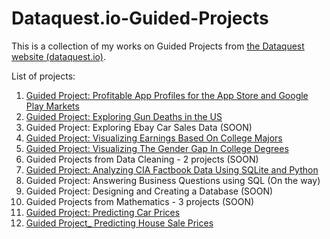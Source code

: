 # Dataquest.io-Guided-Projects

This is a collection of my works on Guided Projects from [the Dataquest website (dataquest.io)](dataquest.io).

List of projects:

1. [Guided Project: Profitable App Profiles for the App Store and Google Play Markets](https://github.com/ShuuheiAlb/Dataquest.io-Guided-Projects/tree/master/Guided%20Project_%20Profitable%20App%20Profiles%20for%20the%20App%20Store%20and%20Google%20Play%20Markets)
2. [Guided Project: Exploring Gun Deaths in the US](https://github.com/ShuuheiAlb/Dataquest.io-Guided-Projects/tree/master/Guided%20Project_%20Exploring%20Gun%20Deaths%20in%20the%20US)
3. Guided Project: Exploring Ebay Car Sales Data (SOON)
4. [Guided Project: Visualizing Earnings Based On College Majors](https://github.com/ShuuheiAlb/Dataquest.io-Guided-Projects/tree/master/Guided%20Project_%20Visualizing%20Earnings%20Based%20On%20College%20Majors)
5. [Guided Project: Visualizing The Gender Gap In College Degrees](https://github.com/ShuuheiAlb/Dataquest.io-Guided-Projects/tree/master/Guided%20Project_%20Visualizing%20The%20Gender%20Gap%20In%20College%20Degrees)
6. Guided Projects from Data Cleaning - 2 projects (SOON)
7. [Guided Project: Analyzing CIA Factbook Data Using SQLite and Python](https://github.com/ShuuheiAlb/Dataquest.io-Guided-Projects/tree/master/Guided%20Project_%20Analyzing%20CIA%20Factbook%20Data%20Using%20SQLite%20and%20Python)
8. Guided Project: Answering Business Questions using SQL (On the way)
9. Guided Project: Designing and Creating a Database (SOON)
10. Guided Projects from Mathematics - 3 projects (SOON)
11. [Guided Project: Predicting Car Prices](https://github.com/ShuuheiAlb/Dataquest.io-Guided-Projects/tree/master/Guided%20Project_%20Predicting%20Car%20Prices)
12. [Guided Project_ Predicting House Sale Prices](https://github.com/ShuuheiAlb/Dataquest.io-Guided-Projects/tree/master/Guided%20Project_%20Predicting%20House%20Sale%20Prices)
